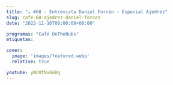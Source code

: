 ```yaml
---
title: "☕️ #68 - Entrevista Daniel Forcén - Especial Ajedrez"
slug: cafe-68-ajedrez-daniel-forcen
date: "2022-11-16T08:00:00+00:00"

programas: "Café OnTheNubs"
etiquetas:

cover:
  image: 'images/featured.webp'
  relative: true

youtube: yWC0fNv6GOg
---
```

